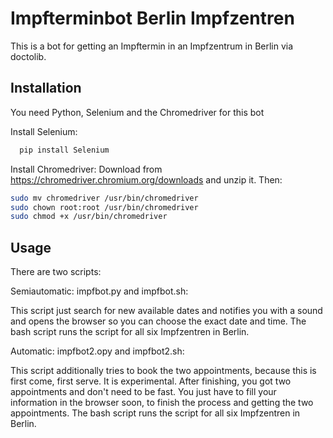 
# Impfterminbot Berlin Impfzentren

This is a bot for getting an Impftermin in an Impfzentrum in Berlin via doctolib.


## Installation 

You need Python, Selenium and the Chromedriver for this bot

Install Selenium:

```bash 
  pip install Selenium
```

Install Chromedriver:
Download from https://chromedriver.chromium.org/downloads and unzip it. Then:

```bash 
sudo mv chromedriver /usr/bin/chromedriver
sudo chown root:root /usr/bin/chromedriver
sudo chmod +x /usr/bin/chromedriver
```
## Usage

There are two scripts:

Semiautomatic: impfbot.py and impfbot.sh:

This script just search for new available dates
 and notifies you with a sound and opens the browser so 
 you can choose the exact date and time. The bash script runs the script for 
 all six Impfzentren in Berlin.

Automatic: impfbot2.opy and impfbot2.sh:

This script additionally tries to book the two appointments, because this is first 
come, first serve. It is experimental. After finishing, you got two appointments and 
don't need to be fast. You just have to fill your information in the browser soon, to finish 
the process and getting the two appointments. The bash script runs the script for 
 all six Impfzentren in Berlin.
